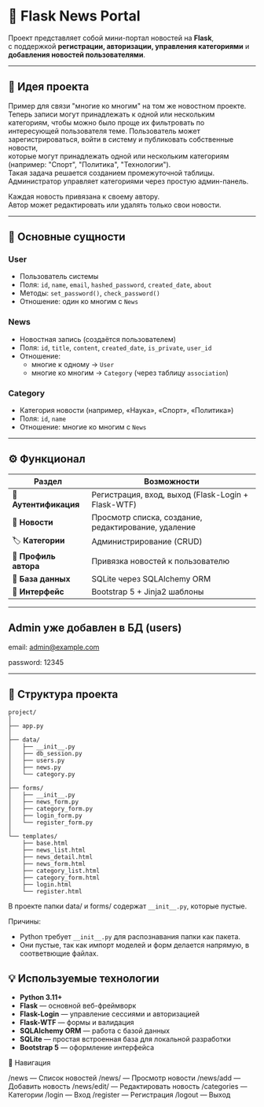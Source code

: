 # 📰 Flask News Portal

Проект представляет собой мини-портал новостей на **Flask**,  
с поддержкой **регистрации, авторизации, управления категориями** и **добавления новостей пользователями**.

---

## 🚀 Идея проекта

Пример для связи "многие ко многим" на том же новостном проекте.
Теперь записи могут принадлежать к одной или нескольким категориям, чтобы можно было проще их фильтровать по интересующей пользователя теме.
Пользователь может зарегистрироваться, войти в систему и публиковать собственные новости,  
которые могут принадлежать одной или нескольким категориям (например: "Спорт", "Политика", "Технологии").  
Такая задача решается созданием промежуточной таблицы.
Администратор управляет категориями через простую админ-панель.

Каждая новость привязана к своему автору.  
Автор может редактировать или удалять только свои новости.

---

## 🧱 Основные сущности

### **User**
- Пользователь системы  
- Поля: `id`, `name`, `email`, `hashed_password`, `created_date`, `about`  
- Методы: `set_password()`, `check_password()`  
- Отношение: один ко многим с `News`

### **News**
- Новостная запись (создаётся пользователем)  
- Поля: `id`, `title`, `content`, `created_date`, `is_private`, `user_id`  
- Отношение:  
  - многие к одному → `User`  
  - многие ко многим → `Category` (через таблицу `association`)

### **Category**
- Категория новости (например, «Наука», «Спорт», «Политика»)  
- Поля: `id`, `name`  
- Отношение: многие ко многим с `News`

---

## ⚙️ Функционал

| Раздел | Возможности |
|---------|--------------|
| 🔐 **Аутентификация** | Регистрация, вход, выход (Flask-Login + Flask-WTF) |
| 📰 **Новости** | Просмотр списка, создание, редактирование, удаление |
| 🏷️ **Категории** | Администрирование (CRUD) |
| 👤 **Профиль автора** | Привязка новостей к пользователю |
| 💾 **База данных** | SQLite через SQLAlchemy ORM |
| 💄 **Интерфейс** | Bootstrap 5 + Jinja2 шаблоны |

---

## Admin уже добавлен в БД (users)

email: admin@example.com

password: 12345

---

## 📁 Структура проекта

```
project/
│
├── app.py
│
├── data/
│   ├── __init__.py
│   ├── db_session.py
│   ├── users.py
│   ├── news.py
│   └── category.py
│
├── forms/
│   ├── __init__.py
│   ├── news_form.py
│   ├── category_form.py
│   ├── login_form.py
│   └── register_form.py
│
└── templates/
    ├── base.html
    ├── news_list.html
    ├── news_detail.html
    ├── news_form.html
    ├── category_list.html
    ├── category_form.html
    ├── login.html
    └── register.html
```

В проекте папки data/ и forms/ содержат `__init__.py`, которые пустые.

Причины:
 - Python требует `__init__.py` для распознавания папки как пакета.
 - Они пустые, так как импорт моделей и форм делается напрямую, в соответвющие файлах.

## 💡 Используемые технологии

- **Python 3.11+**
- **Flask** — основной веб-фреймворк
- **Flask-Login** — управление сессиями и авторизацией
- **Flask-WTF** — формы и валидация
- **SQLAlchemy ORM** — работа с базой данных
- **SQLite** — простая встроенная база для локальной разработки
- **Bootstrap 5** — оформление интерфейса

🧭 Навигация

/news	— Список новостей
/news/<id> — Просмотр новости
/news/add	— Добавить новость
/news/edit/<id>	— Редактировать новость
/categories	— Категории
/login	— Вход
/register	— Регистрация
/logout	— Выход
